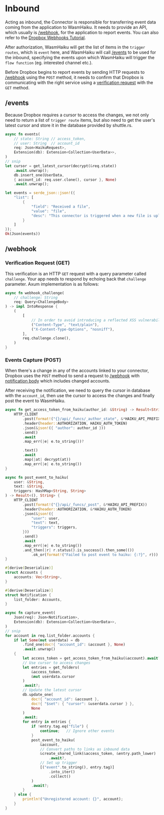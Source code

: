 # Inbound

Acting as inbound, the Connector is responsible for transferring event data coming from the application to WasmHaiku. It needs to provide an API, which usually is [/webhook](#webhook), for the application to report events. You can also refer to the [Dropbox Webhooks Tutorial](https://www.dropbox.com/developers/reference/webhooks).

After authorization, WasmHaiku will get the list of items in the `trigger routes`, which is `event` here, and WasmHaiku will call [/events](#events) to be used for the inbound, specifying the events upon which WasmHaiku will trigger the `flow function` (eg. interested channel etc.).

Before Dropbox begins to report events by sending HTTP requests to [/webhook](#events-capture-post) using the `POST` method, it needs to confirm that Dropbox is communicating with the right service using a [verification request](#verification-request-get) with the `GET` method.

## /events

Because Dropbox requires a cursor to access the changes, we not only need to return a list of `trigger route` items, but also need to get the user's latest cursor and store it in the database provided by shuttle.rs.

```rust
async fn events(
    // state: String // access_token,
    // user: String  // account_id
    req: Json<HaikuRequest>,
    Extension(db): Extension<Collection<UserData>>,
)
// snip
let cursor = get_latest_cursor(decrypt(&req.state))
    .await.unwrap();
    db.insert_one(UserData, 
    { account_id: req.user.clone(), cursor }, None)
    .await.unwrap();

let events = serde_json::json!({
    "list": [
        {
            "field": "Received a file",
            "value": "file",
            "desc": "This connector is triggered when a new file is uploaded to the connected Dropbox. It corresponds to the upload event in Dropbox API."
        }
    ]
});
Ok(Json(events))
```

## /webhook

### Verification Request (GET)

This verification is an HTTP `GET` request with a query parameter called `challenge`. Your app needs to respond by echoing back that `challenge` parameter. Axum implementation is as follows:

```rust
async fn webhook_challenge(
    // challenge: String
    req: Query<ChallengeBody>
) -> impl IntoResponse {
    (
        [
            // In order to avoid introducing a reflected XSS vulnerability
            ("Content-Type", "text/plain"),
            ("X-Content-Type-Options", "nosniff"),
        ],
        req.challenge.clone(),
    )
}
```

### Events Capture (POST)

When there's a change in any of the accounts linked to your connector, Dropbox uses the `POST` method to send a request to [/webhook](#webhook) with [notification body](https://www.dropbox.com/developers/reference/webhooks#documentation) which includes changed accounts.

After receiving the notification, we need to query the cursor in database with the `account_id`, then use the cursor to access the changes and finally post the event to WasmHaiku.

```rust
async fn get_access_token_from_haiku(author_id: &String) -> Result<String, String> {
    HTTP_CLIENT
        .post(format!("{}/api/_funcs/_author_state", &*HAIKU_API_PREFIX))
        .header(header::AUTHORIZATION, HAIKU_AUTH_TOKEN)
        .json(&json!({ "author": author_id }))
        .send()
        .await
        .map_err(|e| e.to_string())?

        .text()
        .await
        .map(|at| decrypt(at))
        .map_err(|e| e.to_string())
}

async fn post_event_to_haiku(
    user: &String,
    text: &String,
    triggers: HashMap<String, String>
) -> Result<(), String> {
    HTTP_CLIENT
        .post(format!("{}/api/_funcs/_post", &*HAIKU_API_PREFIX))
        .header(header::AUTHORIZATION, &*HAIKU_AUTH_TOKEN)
        .json(&json!({
            "user": user,
            "text": text,
            "triggers": triggers,
        }))
        .send()
        .await
        .map_err(|e| e.to_string())
        .and_then(|r| r.status().is_success().then_some(())
            .ok_or(format!("Failed to post event to haiku: {:?}", r)))
}

#[derive(Deserialize)]
struct Accounts {
    accounts: Vec<String>,
}

#[derive(Deserialize)]
struct Notification {
    list_folder: Accounts,
}

async fn capture_event(
    Json(req): Json<Notification>,
    Extension(db): Extension<Collection<UserData>>,
)
// snip
for account in req.list_folder.accounts {
    if let Some(mut userdata) = db
        .find_one(doc!{ "account_id": &account }, None)
        .await.unwrap()
    {
        let access_token = get_access_token_from_haiku(&account).await?;
        // Use cursor to access changes
        let entries = get_folders(
            &access_token,
            &mut userdata.cursor
        )
        .await?;
        // Update the latest cursor
        db.update_one(
            doc!{ "account_id": &account },
            doc!{ "$set": { "cursor": &userdata.cursor } },
            None
        )
        .await;
        for entry in entries {
            if !entry.tag.eq("file") {
                continue;   // Ignore other events
            }
            post_event_to_haiku(
                &account,
                // Convert paths to links as inbound data
                &create_shared_link(&access_token, &entry.path_lower)
                    .await?,
                // Set up trigger
                [("event".to_string(), entry.tag)]
                    .into_iter()
                    .collect()
            )
            .await?;
        }
    } else {
        println!("Unregistered account: {}", account);
    }
}
```
